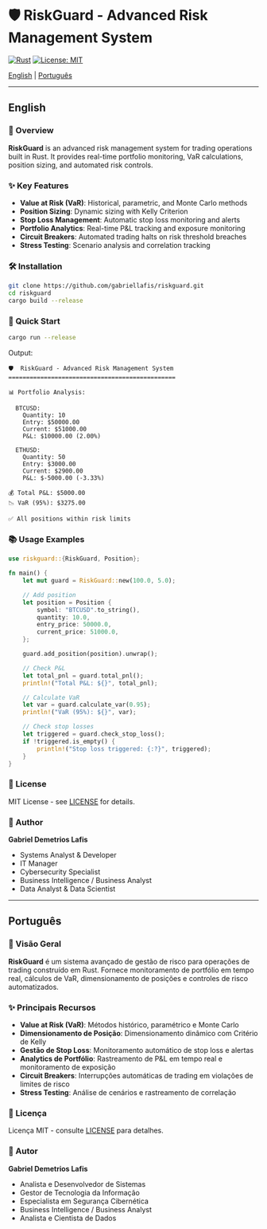 # 🛡️ RiskGuard - Advanced Risk Management System

[![Rust](https://img.shields.io/badge/rust-1.90%2B-orange.svg)](https://www.rust-lang.org/)
[![License: MIT](https://img.shields.io/badge/License-MIT-blue.svg)](./LICENSE)

[English](#english) | [Português](#português)

---

## English

### 🚀 Overview

**RiskGuard** is an advanced risk management system for trading operations built in Rust. It provides real-time portfolio monitoring, VaR calculations, position sizing, and automated risk controls.

### ✨ Key Features

- **Value at Risk (VaR)**: Historical, parametric, and Monte Carlo methods
- **Position Sizing**: Dynamic sizing with Kelly Criterion
- **Stop Loss Management**: Automatic stop loss monitoring and alerts
- **Portfolio Analytics**: Real-time P&L tracking and exposure monitoring
- **Circuit Breakers**: Automated trading halts on risk threshold breaches
- **Stress Testing**: Scenario analysis and correlation tracking

### 🛠️ Installation

```bash
git clone https://github.com/gabriellafis/riskguard.git
cd riskguard
cargo build --release
```

### 🎯 Quick Start

```bash
cargo run --release
```

Output:
```
🛡️  RiskGuard - Advanced Risk Management System
===============================================

📊 Portfolio Analysis:

  BTCUSD:
    Quantity: 10
    Entry: $50000.00
    Current: $51000.00
    P&L: $10000.00 (2.00%)

  ETHUSD:
    Quantity: 50
    Entry: $3000.00
    Current: $2900.00
    P&L: $-5000.00 (-3.33%)

💰 Total P&L: $5000.00
📉 VaR (95%): $3275.00

✅ All positions within risk limits
```

### 📚 Usage Examples

```rust
use riskguard::{RiskGuard, Position};

fn main() {
    let mut guard = RiskGuard::new(100.0, 5.0);

    // Add position
    let position = Position {
        symbol: "BTCUSD".to_string(),
        quantity: 10.0,
        entry_price: 50000.0,
        current_price: 51000.0,
    };

    guard.add_position(position).unwrap();

    // Check P&L
    let total_pnl = guard.total_pnl();
    println!("Total P&L: ${}", total_pnl);

    // Calculate VaR
    let var = guard.calculate_var(0.95);
    println!("VaR (95%): ${}", var);

    // Check stop losses
    let triggered = guard.check_stop_loss();
    if !triggered.is_empty() {
        println!("Stop loss triggered: {:?}", triggered);
    }
}
```

### 📄 License

MIT License - see [LICENSE](LICENSE) for details.

### 👤 Author

**Gabriel Demetrios Lafis**
- Systems Analyst & Developer
- IT Manager
- Cybersecurity Specialist
- Business Intelligence / Business Analyst
- Data Analyst & Data Scientist

---

## Português

### 🚀 Visão Geral

**RiskGuard** é um sistema avançado de gestão de risco para operações de trading construído em Rust. Fornece monitoramento de portfólio em tempo real, cálculos de VaR, dimensionamento de posições e controles de risco automatizados.

### ✨ Principais Recursos

- **Value at Risk (VaR)**: Métodos histórico, paramétrico e Monte Carlo
- **Dimensionamento de Posição**: Dimensionamento dinâmico com Critério de Kelly
- **Gestão de Stop Loss**: Monitoramento automático de stop loss e alertas
- **Analytics de Portfólio**: Rastreamento de P&L em tempo real e monitoramento de exposição
- **Circuit Breakers**: Interrupções automáticas de trading em violações de limites de risco
- **Stress Testing**: Análise de cenários e rastreamento de correlação

### 📄 Licença

Licença MIT - consulte [LICENSE](LICENSE) para detalhes.

### 👤 Autor

**Gabriel Demetrios Lafis**
- Analista e Desenvolvedor de Sistemas
- Gestor de Tecnologia da Informação
- Especialista em Segurança Cibernética
- Business Intelligence / Business Analyst
- Analista e Cientista de Dados
